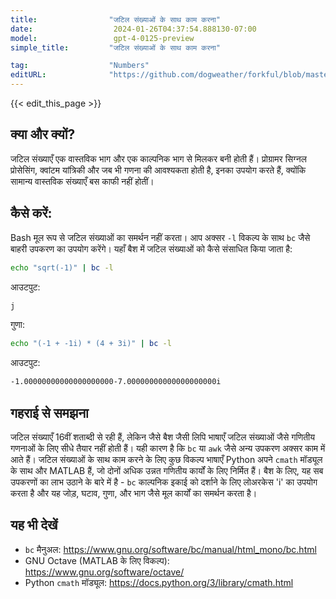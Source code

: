 ```yaml
---
title:                "जटिल संख्याओं के साथ काम करना"
date:                  2024-01-26T04:37:54.888130-07:00
model:                 gpt-4-0125-preview
simple_title:         "जटिल संख्याओं के साथ काम करना"

tag:                  "Numbers"
editURL:              "https://github.com/dogweather/forkful/blob/master/content/hi/bash/working-with-complex-numbers.md"
---
```


{{< edit_this_page >}}

## क्या और क्यों?
जटिल संख्याएँ एक वास्तविक भाग और एक काल्पनिक भाग से मिलकर बनी होती हैं। प्रोग्रामर सिग्नल प्रोसेसिंग, क्वांटम यांत्रिकी और जब भी गणना की आवश्यकता होती है, इनका उपयोग करते हैं, क्योंकि सामान्य वास्तविक संख्याएँ बस काफी नहीं होतीं।

## कैसे करें:
Bash मूल रूप से जटिल संख्याओं का समर्थन नहीं करता। आप अक्सर `-l` विकल्प के साथ `bc` जैसे बाहरी उपकरण का उपयोग करेंगे। यहाँ बैश में जटिल संख्याओं को कैसे संसाधित किया जाता है:

```bash
echo "sqrt(-1)" | bc -l
```

आउटपुट:
```bash
j
```

गुणा:

```bash
echo "(-1 + -1i) * (4 + 3i)" | bc -l
```

आउटपुट:
```bash
-1.00000000000000000000-7.00000000000000000000i
```

## गहराई से समझना
जटिल संख्याएँ 16वीं शताब्दी से रही हैं, लेकिन जैसे बैश जैसी लिपि भाषाएँ जटिल संख्याओं जैसे गणितीय गणनाओं के लिए सीधे तैयार नहीं होती हैं। यही कारण है कि `bc` या `awk` जैसे अन्य उपकरण अक्सर काम में आते हैं। जटिल संख्याओं के साथ काम करने के लिए कुछ विकल्प भाषाएँ Python अपने `cmath` मॉड्यूल के साथ और MATLAB हैं, जो दोनों अधिक उन्नत गणितीय कार्यों के लिए निर्मित हैं। बैश के लिए, यह सब उपकरणों का लाभ उठाने के बारे में है - `bc` काल्पनिक इकाई को दर्शाने के लिए लोअरकेस 'i' का उपयोग करता है और यह जोड़, घटाव, गुणा, और भाग जैसे मूल कार्यों का समर्थन करता है।

## यह भी देखें
- `bc` मैनुअल: https://www.gnu.org/software/bc/manual/html_mono/bc.html
- GNU Octave (MATLAB के लिए विकल्प): https://www.gnu.org/software/octave/
- Python `cmath` मॉड्यूल: https://docs.python.org/3/library/cmath.html
